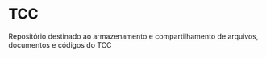 # TCC
Repositório destinado ao armazenamento e compartilhamento de arquivos, documentos e códigos do TCC
